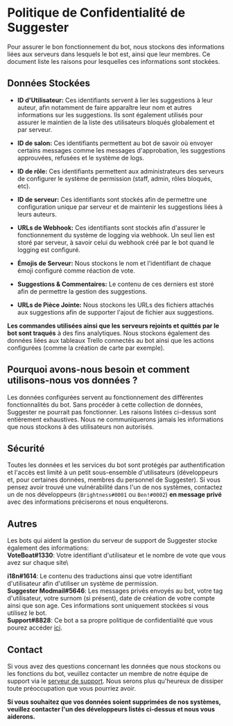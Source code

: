 # Politique de Confidentialité de Suggester
Pour assurer le bon fonctionnement du bot, nous stockons des informations liées aux serveurs dans lesquels le bot est, ainsi que leur membres. Ce document liste les raisons pour lesquelles ces informations sont stockées. 

## Données Stockées
- **ID d'Utilisateur:** Ces identifiants servent à lier les suggestions à leur auteur, afin notamment de faire apparaître leur nom et autres informations sur les suggestions. Ils sont également utilisés pour assurer le maintien de la liste des utilisateurs bloqués globalement et par serveur.

- **ID de salon:** Ces identifiants permettent au bot de savoir où envoyer certains messages comme les messages d'approbation, les suggestions approuvées, refusées et le système de logs.

- **ID de rôle:** Ces identifiants permettent aux administrateurs des serveurs de configurer le système de permission (staff, admin, rôles bloqués, etc).

- **ID de serveur:** Ces identifiants sont stockés afin de permettre une configuration unique par serveur et de maintenir les suggestions liées à leurs auteurs.

- **URLs de Webhook:** Ces identifiants sont stockés afin d'assurer le fonctionnement du système de logging via webhook. Un seul lien est storé par serveur, à savoir celui du webhook créé par le bot quand le logging est configuré.

- **Émojis de Serveur:** Nous stockons le nom et l'identifiant de chaque émoji configuré comme réaction de vote.

- **Suggestions & Commentaires:** Le contenu de ces derniers est storé afin de permettre la gestion des suggestions.

- **URLs de Pièce Jointe:** Nous stockons les URLs des fichiers attachés aux suggestions afin de supporter l'ajout de fichier aux suggestions.

**Les commandes utilisées ainsi que les serveurs rejoints et quittés par le bot sont traqués** à des fins analytiques. Nous stockons également des données liées aux tableaux Trello connectés au bot ainsi que les actions configurées (comme la création de carte par exemple).

## Pourquoi avons-nous besoin et comment utilisons-nous vos données ?
Les données configurées servent au fonctionnement des différentes fonctionnalités du bot. Sans procéder à cette collection de données, Suggester ne pourrait pas fonctionner. Les raisons listées ci-dessus sont entièrement exhaustives. Nous ne communiquerons jamais les informations que nous stockons à des utilisateurs non autorisés. 

## Sécurité
Toutes les données et les services du bot sont protégés par authentification et l'accès est limité à un petit sous-ensemble d'utilisateurs (développeurs et, pour certaines données, membres du personnel de Suggester). Si vous pensez avoir trouvé une vulnérabilité dans l'un de nos systèmes, contactez un de nos développeurs (`Brightness#0001` ou `Ben!#0002`) **en message privé** avec des informations préciserons et nous enquêterons.

## Autres
Les bots qui aident la gestion du serveur de support de Suggester stocke également des informations:\
**VoteBoat#1330**: Votre identifiant d'utilisateur et le nombre de vote que vous avez sur chaque site\

**i18n#1614**: Le contenu des traductions ainsi que votre identifiant d'utilisateur afin d'utiliser un système de permission.\
**Suggester Modmail#5646**: Les messages privés envoyés au bot, votre tag d'utilisateur, votre surnom (si présent), date de création de votre compte ainsi que son age. Ces informations sont uniquement stockées si vous utilisez le bot.\
**Support#8828**: Ce bot a sa propre politique de confidentialité que vous pourez accéder [ici](https://suggester.js.org/#/support-bot-privacy).

## Contact
Si vous avez des questions concernant les données que nous stockons ou les fonctions du bot, veuillez contacter un membre de notre équipe de support via le [serveur de support](https://suggester.js.org/support). Nous serons plus qu'heureux de dissiper toute préoccupation que vous pourriez avoir.

**Si vous souhaitez que vos données soient supprimées de nos systèmes, veuillez contacter l'un des développeurs listés ci-dessus et nous vous aiderons.**
